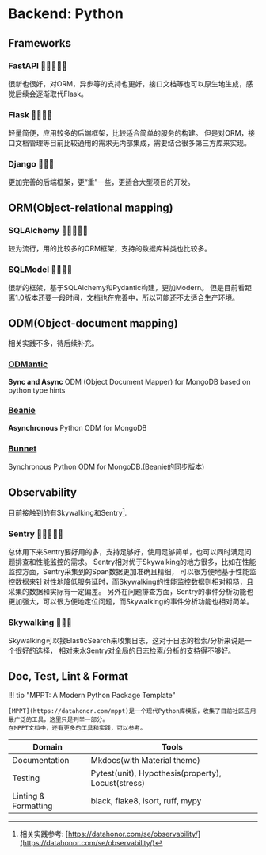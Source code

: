 # Backend: Python

## Frameworks

### FastAPI 🌟🌟🌟🌟🌟
很新也很好，对ORM，异步等的支持也更好，接口文档等也可以原生地生成，感觉后续会逐渐取代Flask。

### Flask 🌟🌟🌟🌟
轻量简便，应用较多的后端框架，比较适合简单的服务的构建。
但是对ORM，接口文档管理等目前比较通用的需求无内部集成，需要结合很多第三方库来实现。

### Django 🌟🌟🌟
更加完善的后端框架，更“重”一些，更适合大型项目的开发。

## ORM(Object-relational mapping)

### SQLAlchemy 🌟🌟🌟🌟🌟
较为流行，用的比较多的ORM框架，支持的数据库种类也比较多。

### SQLModel 🌟🌟🌟🌟
很新的框架，基于SQLAlchemy和Pydantic构建，更加Modern。
但是目前看距离1.0版本还要一段时间，文档也在完善中，所以可能还不太适合生产环境。


## ODM(Object-document mapping)

相关实践不多，待后续补充。

### [ODMantic](https://github.com/art049/odmantic)
**Sync and Async** ODM (Object Document Mapper) for MongoDB based on python type hints

### [Beanie](https://github.com/roman-right/beanie)
**Asynchronous** Python ODM for MongoDB

### [Bunnet](https://github.com/roman-right/bunnet)
Synchronous Python ODM for MongoDB.(Beanie的同步版本)


## Observability

目前接触到的有Skywalking和Sentry[^1].
[^1]: 相关实践参考: [https://datahonor.com/se/observability/](https://datahonor.com/se/observability/)


### Sentry 🌟🌟🌟🌟🌟

总体用下来Sentry要好用的多，支持足够好，使用足够简单，也可以同时满足问题排查和性能监控的需求。
Sentry相对优于Skywalking的地方很多，比如在性能监控方面，Sentry采集到的Span数据更加准确且精细，
可以很方便地基于性能监控数据来针对性地降低服务延时，而Skywalking的性能监控数据则相对粗糙，且采集的数据和实际有一定偏差。
另外在问题排查方面，Sentry的事件分析功能也更加强大，可以很方便地定位问题，而Skywalking的事件分析功能也相对简单。

### Skywalking 🌟🌟🌟
Skywalking可以接ElasticSearch来收集日志，这对于日志的检索/分析来说是一个很好的选择，
相对来水Sentry对全局的日志检索/分析的支持得不够好。


## Doc, Test, Lint & Format

!!! tip "MPPT: A Modern Python Package Template"

    [MPPT](https://datahonor.com/mppt)是一个现代Python库模版，收集了目前社区应用最广泛的工具，这里只是列举一部分。
    在MPPT文档中，还有更多的工具和实践，可以参考。

| Domain               | Tools                                              |
|----------------------|----------------------------------------------------|
| Documentation        | Mkdocs(with Material theme)                        |
| Testing              | Pytest(unit), Hypothesis(property), Locust(stress) |
| Linting & Formatting | black, flake8, isort, ruff, mypy                   |

